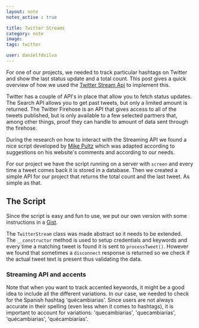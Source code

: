 ```yaml
---
layout: note
notes_active : true

title: Twitter Streams
category: note
image: 
tags: twitter

user: danielfdsilva
---
```

For one of our projects, we needed to track particular hashtags on Twitter and show the last status update and a total count. This post gives a quick overview of how we used the [Twitter Stream Api](https://dev.twitter.com/docs/streaming-apis/streams/public) to implement this.

Twitter has a couple of API's in place that allow you to fetch status updates. The Search API allows you to get past tweets, but only a limited amount is returned. The Twitter Firehose is an API that gives access to all of the tweets published, but is only available to a few selected partners that, among other things, proof they can handle to amount of data sent through the firehose.

During the research on how to interact with the Streaming API we found a nice script developed by [Mike Pultz](http://mikepultz.com/2013/06/mining-twitter-api-v1-1-streams-from-php-with-oauth/) which was adapted according to suggestions on his website's comments and according to our needs.  

For our project we have the script running on a server with ```screen``` and every time a tweet comes back it is stored in a database. Then we created a simple API for our project that returns the total count and the last tweet. As simple as that.  

## The Script
Since the script is easy and fun to use, we put our own version with some instructions in a [Gist](https://gist.github.com/danielfdsilva/7888253).
 
The ```TwitterStream``` class was made abstract so it needs to be extended.  
The ```__constructor``` method is used to setup credentials and keywords and every time a matching tweet is found it is sent to ```processTweet()```.
However we found that sometimes a ```disconnect``` response is returned so we check if the actual tweet text is present thus validating the data.  

### Streaming API and accents
Note that when you want to track accented keywords, it might be a good idea to include all the different variations. In our case, we needed to check for the Spanish hashtag 'quécambiarias'. Since users are not always accurate in their spelling (even less when it comes to hashtags), it is important to account for variations: 'quecambiarias', 'quecambiarías', 'quécambiarias', 'quécambiarías'.